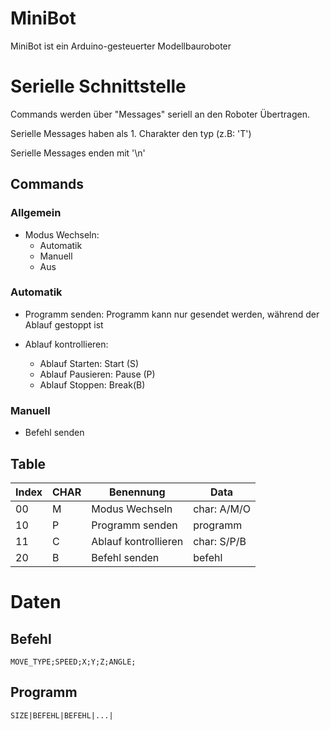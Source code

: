 # MiniBot

MiniBot ist ein Arduino-gesteuerter Modellbauroboter

# Serielle Schnittstelle

Commands werden über "Messages" seriell an den Roboter Übertragen.

Serielle Messages haben als 1. Charakter den typ (z.B: 'T')

Serielle Messages enden mit '\n'

## Commands

### Allgemein

* Modus Wechseln:
    * Automatik
    * Manuell
    * Aus

### Automatik

* Programm senden:
    Programm kann nur gesendet werden, während der Ablauf gestoppt ist

* Ablauf kontrollieren:
    * Ablauf Starten: Start (S)
    * Ablauf Pausieren: Pause (P)
    * Ablauf Stoppen: Break(B)

### Manuell

* Befehl senden

## Table

| Index | CHAR | Benennung            | Data          |
|-------|------|----------------------|---------------|
| 00    | M    | Modus Wechseln       | char: A/M/O   |
| 10    | P    | Programm senden      | programm      |
| 11    | C    | Ablauf kontrollieren | char: S/P/B   |
| 20    | B    | Befehl senden        | befehl        |

# Daten

## Befehl

```
MOVE_TYPE;SPEED;X;Y;Z;ANGLE;
```

## Programm

```
SIZE|BEFEHL|BEFEHL|...|
```
